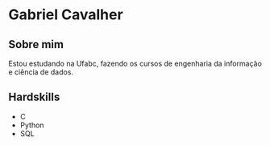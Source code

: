 # Gabriel Cavalher



## Sobre mim
Estou estudando na Ufabc, fazendo os cursos de engenharia da informação e ciência de dados.

## Hardskills
- C
- Python
- SQL

